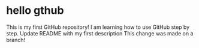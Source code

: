 # hello gthub
This is my first GitHub repository! I am learning how to use GitHub step by step.
Update README with my first description
This change was made on a branch!
